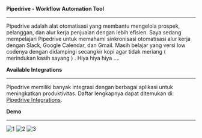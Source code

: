 **Pipedrive - Workflow Automation Tool**
_______________________________________
Pipedrive adalah alat otomatisasi yang membantu mengelola prospek, pelanggan, dan alur kerja penjualan dengan lebih efisien.
Saya sedang mempelajari Pipedrive untuk memahami sinkronisasi otomatisasi alur kerja dengan Slack, Google Calendar, dan Gmail.
Masih belajar yang versi low codenya dengan didampingi secangkir kopi agar tidak meriang ( merindukan kasih sayang ) . Hiya hiya hiya ....

**Available Integrations**
_______________________________________
Pipedrive memiliki banyak integrasi dengan berbagai aplikasi untuk meningkatkan produktivitas.
Daftar lengkapnya dapat ditemukan di: [Pipedrive Integrations](https://www.pipedrive.com/en/gettingstarted?&utm_source=google&utm_medium=cpc&utm_campaign=MK-ID_LG-EN_OB-CONV_YR-AO_QR-AO_CN-Brand_CH-SEA_PM-GADS_CT-BRD_SG-PROSP_JN-None&utm_content=AG-Core_PB-Google_CF-TXTAD_PF-TEXT&utm_term=pipedrive%20integration&cid=430722497&aid=27498128897&tid=kwd-301556668221&gad_source=1&gclid=Cj0KCQiAz6q-BhCfARIsAOezPxlJvqCaiJ4xxSAFHfD1M2javx8wfKwmLV564khNImLTuQWLzr2qH_0aAvKJEALw_wcB&gclsrc=aw.ds).


**Demo**
_______________________________________

![1](https://github.com/user-attachments/assets/2d41d3ac-e75d-4193-bf73-821fb33d0e99)
![2](https://github.com/user-attachments/assets/d480cf4b-8175-4e83-a1e6-ad052d2b156a)
![3](https://github.com/user-attachments/assets/a65c20bd-1c6c-4579-ac70-5fd41855fc0e)

